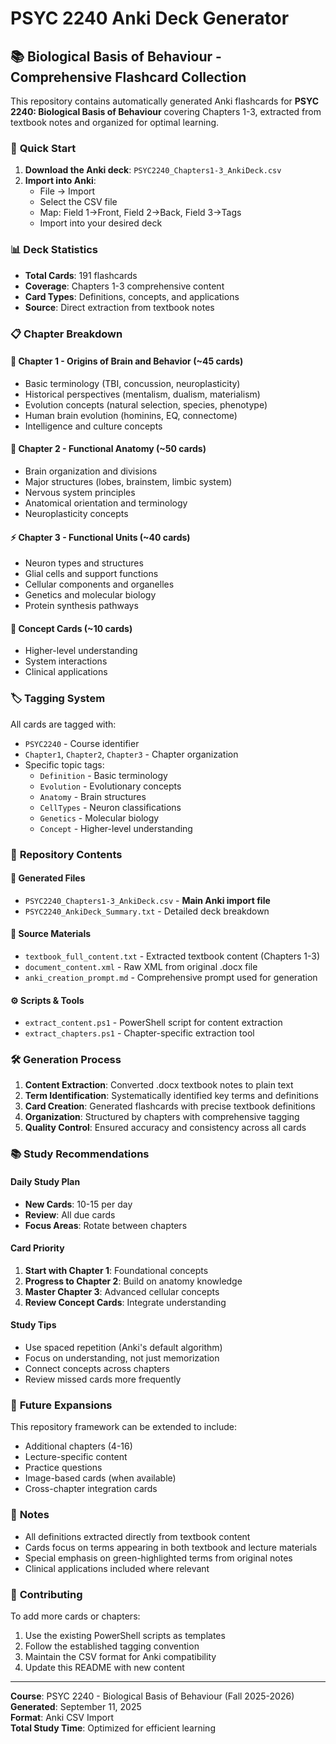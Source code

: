 # PSYC 2240 Anki Deck Generator

## 📚 Biological Basis of Behaviour - Comprehensive Flashcard Collection

This repository contains automatically generated Anki flashcards for **PSYC 2240: Biological Basis of Behaviour** covering Chapters 1-3, extracted from textbook notes and organized for optimal learning.

### 🎯 **Quick Start**

1. **Download the Anki deck**: `PSYC2240_Chapters1-3_AnkiDeck.csv`
2. **Import into Anki**:
   - File → Import
   - Select the CSV file
   - Map: Field 1→Front, Field 2→Back, Field 3→Tags
   - Import into your desired deck

### 📊 **Deck Statistics**

- **Total Cards**: 191 flashcards
- **Coverage**: Chapters 1-3 comprehensive content
- **Card Types**: Definitions, concepts, and applications
- **Source**: Direct extraction from textbook notes

### 📋 **Chapter Breakdown**

#### 🧠 **Chapter 1 - Origins of Brain and Behavior** (~45 cards)
- Basic terminology (TBI, concussion, neuroplasticity)
- Historical perspectives (mentalism, dualism, materialism) 
- Evolution concepts (natural selection, species, phenotype)
- Human brain evolution (hominins, EQ, connectome)
- Intelligence and culture concepts

#### 🔬 **Chapter 2 - Functional Anatomy** (~50 cards)
- Brain organization and divisions
- Major structures (lobes, brainstem, limbic system)
- Nervous system principles
- Anatomical orientation and terminology
- Neuroplasticity concepts

#### ⚡ **Chapter 3 - Functional Units** (~40 cards)
- Neuron types and structures
- Glial cells and support functions
- Cellular components and organelles
- Genetics and molecular biology
- Protein synthesis pathways

#### 🎯 **Concept Cards** (~10 cards)
- Higher-level understanding
- System interactions
- Clinical applications

### 🏷️ **Tagging System**

All cards are tagged with:
- `PSYC2240` - Course identifier
- `Chapter1`, `Chapter2`, `Chapter3` - Chapter organization
- Specific topic tags:
  - `Definition` - Basic terminology
  - `Evolution` - Evolutionary concepts
  - `Anatomy` - Brain structures
  - `CellTypes` - Neuron classifications
  - `Genetics` - Molecular biology
  - `Concept` - Higher-level understanding

### 📁 **Repository Contents**

#### 📄 **Generated Files**
- `PSYC2240_Chapters1-3_AnkiDeck.csv` - **Main Anki import file**
- `PSYC2240_AnkiDeck_Summary.txt` - Detailed deck breakdown

#### 📖 **Source Materials**
- `textbook_full_content.txt` - Extracted textbook content (Chapters 1-3)
- `document_content.xml` - Raw XML from original .docx file
- `anki_creation_prompt.md` - Comprehensive prompt used for generation

#### ⚙️ **Scripts & Tools**
- `extract_content.ps1` - PowerShell script for content extraction
- `extract_chapters.ps1` - Chapter-specific extraction tool

### 🛠️ **Generation Process**

1. **Content Extraction**: Converted .docx textbook notes to plain text
2. **Term Identification**: Systematically identified key terms and definitions
3. **Card Creation**: Generated flashcards with precise textbook definitions
4. **Organization**: Structured by chapters with comprehensive tagging
5. **Quality Control**: Ensured accuracy and consistency across all cards

### 📚 **Study Recommendations**

#### **Daily Study Plan**
- **New Cards**: 10-15 per day
- **Review**: All due cards
- **Focus Areas**: Rotate between chapters

#### **Card Priority**
1. **Start with Chapter 1**: Foundational concepts
2. **Progress to Chapter 2**: Build on anatomy knowledge  
3. **Master Chapter 3**: Advanced cellular concepts
4. **Review Concept Cards**: Integrate understanding

#### **Study Tips**
- Use spaced repetition (Anki's default algorithm)
- Focus on understanding, not just memorization
- Connect concepts across chapters
- Review missed cards more frequently

### 🔄 **Future Expansions**

This repository framework can be extended to include:
- Additional chapters (4-16)
- Lecture-specific content
- Practice questions
- Image-based cards (when available)
- Cross-chapter integration cards

### 📝 **Notes**

- All definitions extracted directly from textbook content
- Cards focus on terms appearing in both textbook and lecture materials
- Special emphasis on green-highlighted terms from original notes
- Clinical applications included where relevant

### 🤝 **Contributing**

To add more cards or chapters:
1. Use the existing PowerShell scripts as templates
2. Follow the established tagging convention
3. Maintain the CSV format for Anki compatibility
4. Update this README with new content

---

**Course**: PSYC 2240 - Biological Basis of Behaviour (Fall 2025-2026)  
**Generated**: September 11, 2025  
**Format**: Anki CSV Import  
**Total Study Time**: Optimized for efficient learning